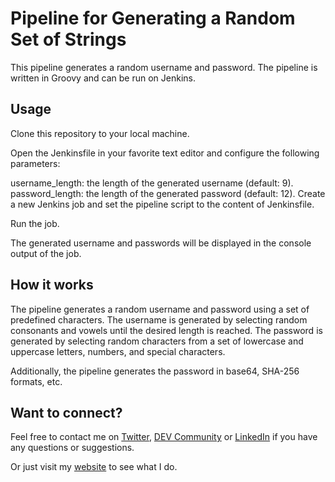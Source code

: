 # Pipeline for Generating a Random Set of Strings

This pipeline generates a random username and password. The pipeline is written in Groovy and can be run on Jenkins.

## Usage
Clone this repository to your local machine.

Open the Jenkinsfile in your favorite text editor and configure the following parameters:

username_length: the length of the generated username (default: 9).
password_length: the length of the generated password (default: 12).
Create a new Jenkins job and set the pipeline script to the content of Jenkinsfile.

Run the job.

The generated username and passwords will be displayed in the console output of the job.

## How it works

The pipeline generates a random username and password using a set of predefined characters. The username is generated by selecting random consonants and vowels until the desired length is reached. The password is generated by selecting random characters from a set of lowercase and uppercase letters, numbers, and special characters.

Additionally, the pipeline generates the password in base64, SHA-256 formats, etc.

## Want to connect?

Feel free to contact me on [Twitter](https://twitter.com/OnlineAnto), [DEV Community](https://dev.to/antoonline/) or [LinkedIn](https://www.linkedin.com/in/anto-online) if you have any questions or suggestions.

Or just visit my [website](https://anto.online) to see what I do.
